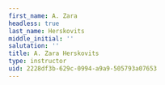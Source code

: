 ```yaml
---
first_name: A. Zara
headless: true
last_name: Herskovits
middle_initial: ''
salutation: ''
title: A. Zara Herskovits
type: instructor
uid: 2228df3b-629c-0994-a9a9-505793a07653
---
```


